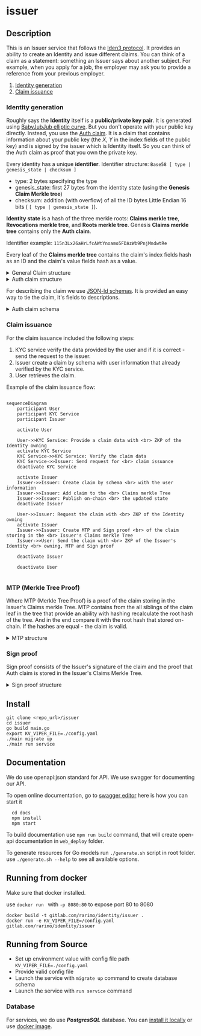 # issuer

## Description

This is an Issuer service that follows the [Iden3 protocol](https://docs.iden3.io/).
It provides an ability to create an Identity and issue different claims.
You can think of a claim as a statement: something an Issuer says about another subject.
For example, when you apply for a job, the employer may ask you to provide a reference from your previous employer.

1) [Identity generation](#identity-generation)
2) [Claim issuance](#claim-issuance)

### Identity generation

Roughly says the **Identity** itself is a **public/private key pair**. It is generated using
[BabyJubJub elliptic curve](https://eips.ethereum.org/EIPS/eip-2494). But you don't operate with your public
key directly. Instead, you use the [Auth claim](https://docs.iden3.io/protocol/bjjkey/). It is a claim that contains
information about your public key (the _X_, _Y_ in the index fields of the public key) and is signed by the issuer which
is Identity itself. So you can think of the Auth claim as proof that you own the private key.

Every identity has a unique **identifier**. Identifier structure: `Base58 [ type | genesis_state | checksum ]` 
- type: 2 bytes specifying the type 
- genesis_state: first 27 bytes from the identity state (using the **Genesis Claim Merkle tree**) 
- checksum: addition (with overflow) of all the ID bytes Little Endian 16 bits ( `[ type | genesis_state ]`).

**Identity state** is a hash of the three merkle roots: **Claims merkle tree**, **Revocations merkle tree**, and 
**Roots merkle tree**. Genesis **Claims merkle tree** contains only the **Auth claim**. 

Identifier example: `115n3Lx26aHrLfcAWtYnoamo5FDAzWb9PnjMndwtRe`

Every leaf of the **Claims merkle tree** contains the claim's index fields hash as an ID and the claim's value fields hash as a value.

<details>
<summary>General Claim structure</summary>

```
h_i = H(i_0, i_1, i_2, i_3)
h_v = H(v_0, v_1, v_2, v_3)
h_t = H(h_i, h_v)

Index:
 i_0: [ 128 bits ] claim schema
      [ 32 bits ] header flags
          [3] Subject:
            000: A.1 Self
            001: invalid
            010: A.2.i OtherIden Index
            011: A.2.v OtherIden Value
            100: B.i Object Index
            101: B.v Object Value
          [1] Expiration: bool
          [1] Updatable: bool
          [27] 0
      [ 32 bits ] version (optional?)
      [ 61 bits ] 0 - reserved for future use
 i_1: [ 248 bits] identity (case b) (optional)
      [  5 bits ] 0
 i_2: [ 253 bits] 0
 i_3: [ 253 bits] 0
Value:
 v_0: [ 64 bits ]  revocation nonce
         [ 64 bits ]  expiration date (optional)
         [ 125 bits] 0 - reserved
 v_1: [ 248 bits] identity (case c) (optional)
        [  5 bits ] 0
 v_2: [ 253 bits] 0
 v_3: [ 253 bits] 0
```

</details>

<details>
<summary>Auth claim structure</summary>

```
Index:
 i_0: [ 128 bits] 269270088098491255471307608775043319525 // auth schema (big integer from ca938857241db9451ea329256b9c06e5)
      [ 32 bits ] 00010000000000000000 // header flags: first 000 - self claim 1 - expiration is set. 
      [ 32 bits ] 0
      [ 61 bits ] 0 
 i_1: [ 253 bits] 0
 i_2: [ 253 bits] 15730379921066174438220083697399546667862601297001890929936158339406931652649 // x part of BJJ pubkey
 i_3: [ 253 bits] 5635420193976628435572861747946801377895543276711153351053385881432935772762  // y part of BJJ pubkey
Value:
 v_0: [ 64 bits ] 2484496687 // revocation nonce
      [ 64 bits ] 1679670808 // expiration timestamp
      [ 125 bits] 0
 v_1: [ 253 bits] 0
 v_2: [ 253 bits] 0
 v_3: [ 253 bits] 0
```

</details>

For describing the claim we use [JSON-ld schemas](https://json-ld.org/). It is provided an easy way to tie the claim, 
it's fields to descriptions.

<details>
<summary>Auth claim schema</summary>

```json
{
  "@context": [{
    "@version": 1.1,
    "@protected": true,
    "id": "@id",
    "type": "@type",
    "AuthBJJCredential": {
      "@id": "https://raw.githubusercontent.com/iden3/claim-schema-vocab/main/schemas/json-ld/auth.json-ld#AuthBJJCredential",
      "@context": {
        "@version": 1.1,
        "@protected": true,
        "id": "@id",
        "type": "@type",
        "auth-vocab": "https://github.com/iden3/claim-schema-vocab/blob/main/credentials/auth.md#",
        "serialization": "https://github.com/iden3/claim-schema-vocab/blob/main/credentials/serialization.md#",
        "x": {
          "@id": "auth-vocab:x",
          "@type": "serialization:IndexDataSlotA"
        },
        "y": {
          "@id": "auth-vocab:y",
          "@type": "serialization:IndexDataSlotB"
        }
      }
    }
  }]
}
```    

</details>

### Claim issuance

For the claim issuance included the following steps:
1) KYC service verify the data provided by the user and if it is correct - send the request to the issuer.
2) Issuer create a claim by schema with user information that already verified by the KYC service.
3) User retrieves the claim.

Example of the claim issuance flow:
``` mermaid

sequenceDiagram
    participant User
    participant KYC Service
    participant Issuer

    activate User
    
    User->>KYC Service: Provide a claim data with <br> ZKP of the Identity owning
    activate KYC Service
    KYC Service->>KYC Service: Verify the claim data
    KYC Service->>Issuer: Send request for <br> claim issuance
    deactivate KYC Service
    
    activate Issuer
    Issuer->>Issuer: Create claim by schema <br> with the user information
    Issuer->>Issuer: Add claim to the <br> Claims merkle Tree
    Issuer->>Issuer: Publish on-chain <br> the updated state
    deactivate Issuer
    
    User->>Issuer: Request the claim with <br> ZKP of the Identity owning
    activate Issuer
    Issuer->>Issuer: Create MTP and Sign proof <br> of the claim storing in the <br> Issuer's Claims merkle Tree
    Issuer->>User: Send the claim with <br> ZKP of the Issuer's Identity <br> owning, MTP and Sign proof
    
    deactivate Issuer
   
    deactivate User
    
```

### MTP (Merkle Tree Proof)

Where MTP (Merkle Tree Proof) is a proof of the claim storing in the Issuer's Claims merkle Tree. MTP contains from
the all siblings of the claim leaf in the tree that provide an ability with hashing recalculate the root hash of the tree.
And in the end compare it with the root hash that stored on-chain. If the hashes are equal - the claim is valid.

<details>
<summary>MTP structure</summary>

```json
{
    "@type": "Iden3SparseMerkleProof",
    "issuer_data": {
    "id": "115n3Lx26aHrLfcAWtYnoamo5FDAzWb9PnjMndwtRe",
    "state": {
        "block_number": 4700047,
        "block_timestamp": 1675445798,
        "claims_tree_root": "6db7cd72af198b3d87a96cc226e6252c38168d41c130449760c33f1e65ce721d",
        "revocation_tree_root": "0000000000000000000000000000000000000000000000000000000000000000",
        "root_of_roots": "aea53806155ce649d04903da174b22a2eeff758f65499407427dfca88ef71612",
        "tx_id": "0xeaceb1c2e689a7cc1730d8b42215c0250f6945d868b7a9f741bf273bfeadef59",
        "value": "1034dbf7e4a6808220f0d1b2872923082bc87702b46d7e747d15fe40431fba11"
    }
    },
    "mtp": {
        "existence": true,
        "siblings": [
            "0",
            "0",
            "0",
            "15225701537283030212784216827065714165069625960211407334852750198781065225133"
        ]
    }
}
```

</details>

### Sign proof

Sign proof consists of the Issuer's signature of the claim and the proof that Auth claim is stored in the 
Issuer's Claims Merkle Tree.

<details>
<summary>Sign proof structure</summary>

```json
{
    "@type": "BJJSignature2021",
    "issuer_data": {
        "auth_claim": [
            "304427537360709784173770334266246861770",
            "0",
            "856628192321641508866307593746150915558488491935060423534997169059498987478",
            "9494420313137459273421780860424623914451830428162908508853978141159438399464",
            "384513778",
            "0",
            "0",
            "0"
        ],
        "id": "115n3Lx26aHrLfcAWtYnoamo5FDAzWb9PnjMndwtRe",
        "mtp": {
            "existence": true,
            "siblings": [
                "0",
                "0",
                "0",
                "164064612995325705517108283320576642342848431716673310363948244017845964996"
            ]
        },
        "revocation_status": "https://8c44-193-193-222-99.eu.ngrok.io/integrations/issuer/v1/claims/revocations/check/2189031102",
        "state": {
            "claims_tree_root": "6db7cd72af198b3d87a96cc226e6252c38168d41c130449760c33f1e65ce721d",
            "value": "1034dbf7e4a6808220f0d1b2872923082bc87702b46d7e747d15fe40431fba11"
        }
    },
    "signature": "4facd0b7181a903f9558cda9ca9145c9ef8455f663330479ab70869b1bcba70ba4d510ae4d0dffe6a006de81467bbe6030f7e0a338881126e0298a070fb29005"
}
```

</details>

## Install

  ```
  git clone <repo_url>/issuer
  cd issuer
  go build main.go
  export KV_VIPER_FILE=./config.yaml
  ./main migrate up
  ./main run service
  ```

## Documentation

We do use openapi:json standard for API. We use swagger for documenting our API.

To open online documentation, go to [swagger editor](http://localhost:8080/swagger-editor/) here is how you can start it
```
  cd docs
  npm install
  npm start
```
To build documentation use `npm run build` command,
that will create open-api documentation in `web_deploy` folder.

To generate resources for Go models run `./generate.sh` script in root folder.
use `./generate.sh --help` to see all available options.


## Running from docker 
  
Make sure that docker installed.

use `docker run ` with `-p 8080:80` to expose port 80 to 8080

  ```
  docker build -t gitlab.com/rarimo/identity/issuer .
  docker run -e KV_VIPER_FILE=/config.yaml gitlab.com/rarimo/identity/issuer
  ```

## Running from Source

* Set up environment value with config file path `KV_VIPER_FILE=./config.yaml`
* Provide valid config file
* Launch the service with `migrate up` command to create database schema
* Launch the service with `run service` command


### Database
For services, we do use ***PostgresSQL*** database. 
You can [install it locally](https://www.postgresql.org/download/) or use [docker image](https://hub.docker.com/_/postgres/).

